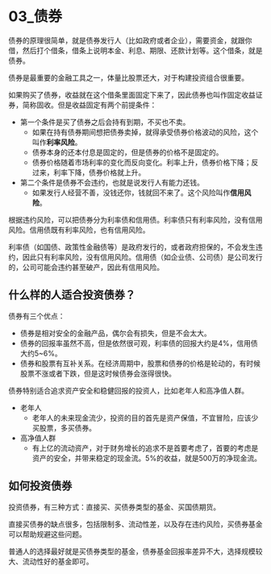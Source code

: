 
# 03_债券

债券的原理很简单，就是债券发行人（比如政府或者企业），需要资金，就跟你借，然后打个借条，借条上说明本金、利息、期限、还款计划等。这个借条，就是债券。

债券是最重要的金融工具之一，体量比股票还大，对于构建投资组合很重要。

如果购买了债券，收益就在这个借条里面固定下来了，因此债券也叫作固定收益证券，简称固收。但是收益固定有两个前提条件：

- 第一个条件是买了债券之后会持有到期，不买也不卖。
  - 如果在持有债券期间想把债券卖掉，就得承受债券价格波动的风险，这个叫作**利率风险**。
  - 债券本身的还本付息是固定的，但是债券的价格不是固定的。
  - 债券价格随着市场利率的变化而反向变化。利率上升，债券价格下降；反过来，利率下降，债券价格就上升。
- 第二个条件是债券不会违约，也就是说发行人有能力还钱。
  - 如果发行人经营不善，没钱还你，钱就回不来了。这个风险叫作**信用风险**。

根据违约风险，可以把债券分为利率债和信用债。利率债只有利率风险，没有信用风险。信用债既有利率风险，也有信用风险。

利率债（如国债、政策性金融债等）是政府发行的，或者政府担保的，不会发生违约，因此只有利率风险，没有信用风险。信用债（如企业债、公司债）是公司发行的，公司可能会违约甚至破产，因此有信用风险。

## 什么样的人适合投资债券？

债券有三个优点：
- 债券是相对安全的金融产品，偶尔会有损失，但是不会太大。
- 债券的回报率虽然不高，但是依然很可观，利率债的回报大约是4%，信用债大约5~6%。
- 债券和股票有互补关系。在经济周期中，股票和债券的价格是轮动的，有时候股票不涨或者下跌，但是这时候债券会涨得很快。


债券特别适合追求资产安全和稳健回报的投资人，比如老年人和高净值人群。

- 老年人
  - 老年人的未来现金流少，投资的目的首先是资产保值，不宜冒险，应该少买股票，多买债券。
- 高净值人群
  - 有上亿的流动资产，对于财务增长的追求不是首要考虑了，首要的考虑是资产的安全，并带来稳定的现金流。5%的收益，就是500万的净现金流。

## 如何投资债券

投资债券，有三种方式：直接买、买债券类型的基金、买国债期货。

直接买债券的缺点很多，包括限制多、流动性差，以及存在违约风险，买债券基金可以帮助规避这些问题。

普通人的选择最好就是买债券类型的基金，债券基金回报率差异不大，选择规模较大、流动性好的基金即可。